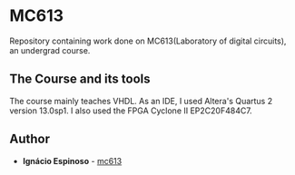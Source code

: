 # MC613
  Repository containing work done on MC613(Laboratory of digital circuits), an undergrad course.

## The Course and its tools
  The course mainly teaches VHDL. As an IDE, I used Altera's Quartus 2 version 13.0sp1. I also used the FPGA Cyclone II EP2C20F484C7.

## Author
  * **Ignácio Espinoso** - [mc613](https://github.com/ignacioespinoso/mc613)
